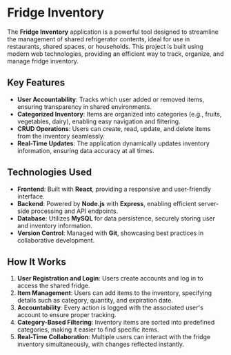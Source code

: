 # Fridge Inventory

The **Fridge Inventory** application is a powerful tool designed to streamline the management of shared refrigerator contents, ideal for use in restaurants, shared spaces, or households. This project is built using modern web technologies, providing an efficient way to track, organize, and manage fridge inventory.

## Key Features

- **User Accountability**: Tracks which user added or removed items, ensuring transparency in shared environments.
- **Categorized Inventory**: Items are organized into categories (e.g., fruits, vegetables, dairy), enabling easy navigation and filtering.
- **CRUD Operations**: Users can create, read, update, and delete items from the inventory seamlessly.
- **Real-Time Updates**: The application dynamically updates inventory information, ensuring data accuracy at all times.

## Technologies Used

- **Frontend**: Built with **React**, providing a responsive and user-friendly interface.
- **Backend**: Powered by **Node.js** with **Express**, enabling efficient server-side processing and API endpoints.
- **Database**: Utilizes **MySQL** for data persistence, securely storing user and inventory information.
- **Version Control**: Managed with **Git**, showcasing best practices in collaborative development.

## How It Works

1. **User Registration and Login**: Users create accounts and log in to access the shared fridge.
2. **Item Management**: Users can add items to the inventory, specifying details such as category, quantity, and expiration date.
3. **Accountability**: Every action is logged with the associated user's account to ensure proper tracking.
4. **Category-Based Filtering**: Inventory items are sorted into predefined categories, making it easier to find specific items.
5. **Real-Time Collaboration**: Multiple users can interact with the fridge inventory simultaneously, with changes reflected instantly.
